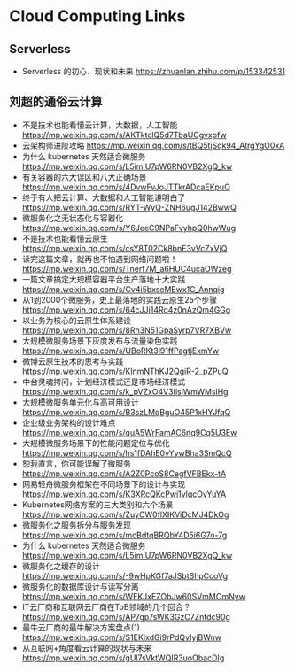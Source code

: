 # Cloud Computing Links

## Serverless
- Serverless 的初心、现状和未来 https://zhuanlan.zhihu.com/p/153342531

## 刘超的通俗云计算
- 不是技术也能看懂云计算，大数据，人工智能
https://mp.weixin.qq.com/s/AKTktclQ5d7TbaUCgvxpfw
- 云架构师进阶攻略
https://mp.weixin.qq.com/s/tBQ5tjSqk94_AtrgYgO0xA
- 为什么 kubernetes 天然适合微服务
https://mp.weixin.qq.com/s/L5imIU7pW6RN0VB2XgQ_kw
- 有关容器的六大误区和八大正确场景
https://mp.weixin.qq.com/s/4DvwFvJoJTTkrADcaEKpuQ
- 终于有人把云计算、大数据和人工智能讲明白了
https://mp.weixin.qq.com/s/RYT-WyQ-ZNH6ugJ142BwwQ
- 微服务化之无状态化与容器化
https://mp.weixin.qq.com/s/Y6JeeC9NPaFvyhpQ0hwWug
- 不是技术也能看懂云原生
https://mp.weixin.qq.com/s/csY8T02Ck8bnE3vVcZxVjQ
- 读完这篇文章，就再也不怕遇到网络问题啦！
https://mp.weixin.qq.com/s/Tnerf7M_a6HUC4ucaOWzeg
- 一篇文章搞定大规模容器平台生产落地十大实践
https://mp.weixin.qq.com/s/Cv4i5bxseMEwx1C_Annqig
- 从1到2000个微服务，史上最落地的实践云原生25个步骤
https://mp.weixin.qq.com/s/64cJJj14Ro4z0nAzQm4GGg
- 以业务为核心的云原生体系建设
https://mp.weixin.qq.com/s/8Rn3N51GpaSyrp7VR7XBVw
- 大规模微服务场景下灰度发布与流量染色实践
https://mp.weixin.qq.com/s/UBoRKt3l91ffPagtjExmYw
- 微博云原生技术的思考与实践
https://mp.weixin.qq.com/s/KlnmNThKJ2QgiR-2_pZPuQ
- 中台灵魂拷问，计划经济模式还是市场经济模式
https://mp.weixin.qq.com/s/k_pVZxO4V3IlsjWmWMslHg
- 大规模微服务单元化与高可用设计
https://mp.weixin.qq.com/s/B3szLMqBguO45P1xHYJfqQ
- 企业级业务架构的设计难点
https://mp.weixin.qq.com/s/quA5WrFamAC6nq9Cq5U3Ew
- 大规模微服务场景下的性能问题定位与优化
https://mp.weixin.qq.com/s/hs1fDAhE0vYywBha3SmQcQ
- 恕我直言，你可能误解了微服务
https://mp.weixin.qq.com/s/A2Z0PcoS8CegfVFBEkx-tA
- 网易轻舟微服务框架在不同场景下的设计与实现
https://mp.weixin.qq.com/s/K3XRcQKcPwi1vlqcOvYuYA
- Kubernetes网络方案的三大类别和六个场景
https://mp.weixin.qq.com/s/ZuyCW0flXIKViDcMJ4DkOg
- 微服务化之服务拆分与服务发现
https://mp.weixin.qq.com/s/mcBdtqBRQbY4D5i6G7o-7g
- 为什么 kubernetes 天然适合微服务
https://mp.weixin.qq.com/s/L5imIU7pW6RN0VB2XgQ_kw
- 微服务化之缓存的设计
https://mp.weixin.qq.com/s/-9wHpKGf7aJSbtShpCcoVg
- 微服务化的数据库设计与读写分离
https://mp.weixin.qq.com/s/WFKJxEZObJw60SVmMOmNyw
- IT云厂商和互联网云厂商在ToB领域的几个回合？
https://mp.weixin.qq.com/s/AP7gp7sWK3GzC7Zntdc90g
- 最牛云厂商的最牛解决方案盘点(1)
https://mp.weixin.qq.com/s/S1EKixdGi9rPdQvIyjBWnw
- 从互联网+角度看云计算的现状与未来
https://mp.weixin.qq.com/s/gUl7sVktWQIR3uoObacDIg
